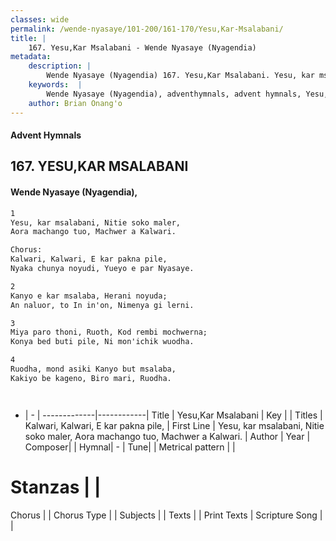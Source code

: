 ```yaml
---
classes: wide
permalink: /wende-nyasaye/101-200/161-170/Yesu,Kar-Msalabani/
title: |
    167. Yesu,Kar Msalabani - Wende Nyasaye (Nyagendia)
metadata:
    description: |
        Wende Nyasaye (Nyagendia) 167. Yesu,Kar Msalabani. Yesu, kar msalabani, Nitie soko maler,  Aora machango tuo, Machwer a Kalwari.  Chorus: Kalwari, Kalwari, E kar pakna pile,  Nyaka chunya noyudi, Yueyo e par Nyasaye.  
    keywords:  |
        Wende Nyasaye (Nyagendia), adventhymnals, advent hymnals, Yesu,Kar Msalabani, Yesu, kar msalabani, Nitie soko maler,  Aora machango tuo, Machwer a Kalwari.. Kalwari, Kalwari, E kar pakna pile, 
    author: Brian Onang'o
---
```


#### Advent Hymnals
## 167. YESU,KAR MSALABANI
####  Wende Nyasaye (Nyagendia),

```txt
1
Yesu, kar msalabani, Nitie soko maler, 
Aora machango tuo, Machwer a Kalwari.

Chorus:
Kalwari, Kalwari, E kar pakna pile, 
Nyaka chunya noyudi, Yueyo e par Nyasaye.

2
Kanyo e kar msalaba, Herani noyuda; 
An naluor, to In in'on, Nimenya gi lerni.

3
Miya paro thoni, Ruoth, Kod rembi mochwerna; 
Konya bed buti pile, Ni mon'ichik wuodha.

4
Ruodha, mond asiki Kanyo but msalaba, 
Kakiyo be kageno, Biro mari, Ruodha.




```

- |   -  |
-------------|------------|
Title | Yesu,Kar Msalabani |
Key |  |
Titles | Kalwari, Kalwari, E kar pakna pile,  |
First Line | Yesu, kar msalabani, Nitie soko maler,  Aora machango tuo, Machwer a Kalwari. |
Author | 
Year | 
Composer| |
Hymnal|  - |
Tune|  |
Metrical pattern | |
# Stanzas |  |
Chorus |  |
Chorus Type |  |
Subjects | |
Texts |  |
Print Texts | 
Scripture Song |  |
    
